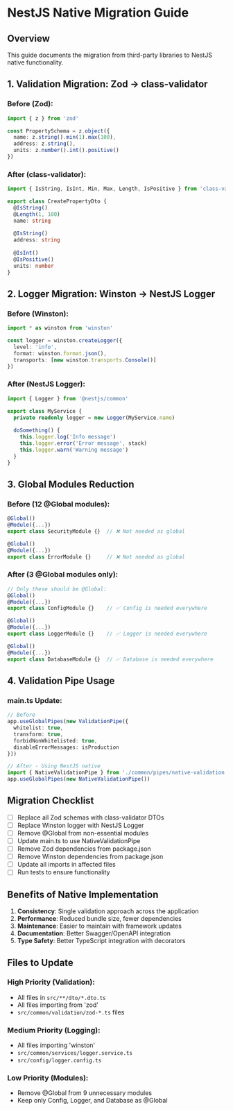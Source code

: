 # NestJS Native Migration Guide

## Overview
This guide documents the migration from third-party libraries to NestJS native functionality.

## 1. Validation Migration: Zod → class-validator

### Before (Zod):
```typescript
import { z } from 'zod'

const PropertySchema = z.object({
  name: z.string().min(1).max(100),
  address: z.string(),
  units: z.number().int().positive()
})
```

### After (class-validator):
```typescript
import { IsString, IsInt, Min, Max, Length, IsPositive } from 'class-validator'

export class CreatePropertyDto {
  @IsString()
  @Length(1, 100)
  name: string
  
  @IsString()
  address: string
  
  @IsInt()
  @IsPositive()
  units: number
}
```

## 2. Logger Migration: Winston → NestJS Logger

### Before (Winston):
```typescript
import * as winston from 'winston'

const logger = winston.createLogger({
  level: 'info',
  format: winston.format.json(),
  transports: [new winston.transports.Console()]
})
```

### After (NestJS Logger):
```typescript
import { Logger } from '@nestjs/common'

export class MyService {
  private readonly logger = new Logger(MyService.name)
  
  doSomething() {
    this.logger.log('Info message')
    this.logger.error('Error message', stack)
    this.logger.warn('Warning message')
  }
}
```

## 3. Global Modules Reduction

### Before (12 @Global modules):
```typescript
@Global()
@Module({...})
export class SecurityModule {}  // ❌ Not needed as global

@Global()
@Module({...})
export class ErrorModule {}     // ❌ Not needed as global
```

### After (3 @Global modules only):
```typescript
// Only these should be @Global:
@Global()
@Module({...})
export class ConfigModule {}    // ✅ Config is needed everywhere

@Global()
@Module({...})
export class LoggerModule {}    // ✅ Logger is needed everywhere

@Global()
@Module({...})
export class DatabaseModule {}  // ✅ Database is needed everywhere
```

## 4. Validation Pipe Usage

### main.ts Update:
```typescript
// Before
app.useGlobalPipes(new ValidationPipe({
  whitelist: true,
  transform: true,
  forbidNonWhitelisted: true,
  disableErrorMessages: isProduction
}))

// After - Using NestJS native
import { NativeValidationPipe } from './common/pipes/native-validation.pipe'
app.useGlobalPipes(new NativeValidationPipe())
```

## Migration Checklist

- [ ] Replace all Zod schemas with class-validator DTOs
- [ ] Replace Winston logger with NestJS Logger
- [ ] Remove @Global from non-essential modules
- [ ] Update main.ts to use NativeValidationPipe
- [ ] Remove Zod dependencies from package.json
- [ ] Remove Winston dependencies from package.json
- [ ] Update all imports in affected files
- [ ] Run tests to ensure functionality

## Benefits of Native Implementation

1. **Consistency**: Single validation approach across the application
2. **Performance**: Reduced bundle size, fewer dependencies
3. **Maintenance**: Easier to maintain with framework updates
4. **Documentation**: Better Swagger/OpenAPI integration
5. **Type Safety**: Better TypeScript integration with decorators

## Files to Update

### High Priority (Validation):
- All files in `src/**/dto/*.dto.ts`
- All files importing from 'zod'
- `src/common/validation/zod-*.ts` files

### Medium Priority (Logging):
- All files importing 'winston'
- `src/common/services/logger.service.ts`
- `src/config/logger.config.ts`

### Low Priority (Modules):
- Remove @Global from 9 unnecessary modules
- Keep only Config, Logger, and Database as @Global